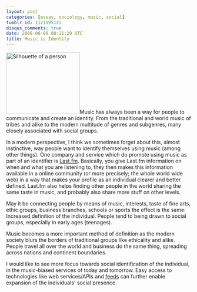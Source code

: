 ```yaml
---
layout: post
categories: [essay, sociology, music, social]
tumblr_id: 1121195115
disqus_comments: true
date: 2008-06-09 08:11:29 UTC
title: Music is Identity
---
```


<img src="/attachments/2008/06/silhouette-person.png" alt="Silhouette of a person" title="" width="200" height="167" class="alignright size-full wp-image-499" />Music has always been a way for people to communicate and create an identity. From the traditional and world music of tribes and alike to the modern multitude of genres and subgenres, many closely associated with social groups.

In a modern perspective, I think we sometimes forget about this, almost instinctive, way people want to identify themselves using music (among other things). One company and service which do promote using music as part of an identifier is <a href="http://www.last.fm/">Last.fm</a>. Basically, you give Last.fm information on when and what you are listening to, they then makes this information available in a online community (or more precisely; the whole world wide web) in a way that makes your profile as an individual clearer and better defined. Last.fm also helps finding other people in the world sharing the same taste in music, and probably also share more stuff on other levels.

May it be connecting people by means of music, interests, taste of fine arts, ethic groups, business branches, schools or sports the effect is the same: Increased definition of the individual. People tend to being drawn to social groups, especially in early ages (teenages).

Music becomes a more important method of definition as the modern society blurs the borders of traditional groups like ethicality and alike. People travel all over the world and business do the same thing, spreading across nations and continent boundaries.

I would like to see more focus towards social identification of the individual, in the music-biased services of today and tomorrow. Easy access to technologies like web services/APIs and <abbr title="One-way communication. For example: RSS and Atom">feeds</abbr> can further enable expansion of the individuals' social presence.
